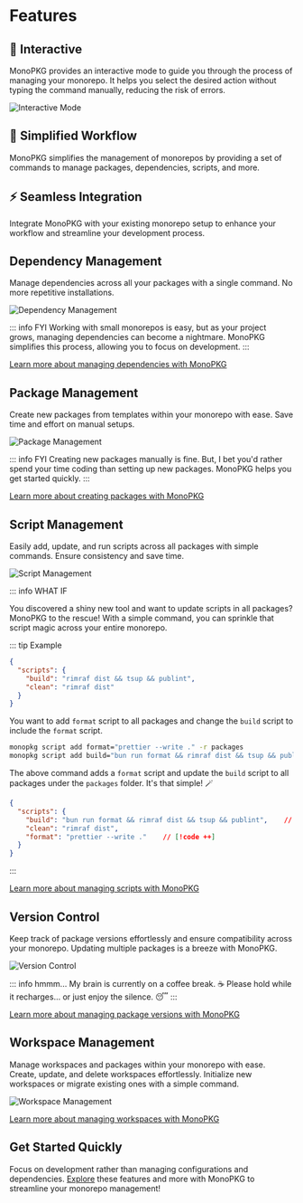 # Features

## 🤖 Interactive

MonoPKG provides an interactive mode to guide you through the process of managing your monorepo. It helps you select the
desired action without typing the command manually, reducing the risk of errors.

![Interactive Mode](/interactive.jpg)

## 🥷 Simplified Workflow

MonoPKG simplifies the management of monorepos by providing a set of commands to manage packages, dependencies, scripts,
and more.

## ⚡ Seamless Integration

Integrate MonoPKG with your existing monorepo setup to enhance your workflow and streamline your development process.

## Dependency Management

Manage dependencies across all your packages with a single command. No more repetitive installations.

![Dependency Management](/dependency.jpg)

::: info FYI
Working with small monorepos is easy, but as your project grows, managing dependencies can become a nightmare. MonoPKG
simplifies this process, allowing you to focus on development.
:::

[Learn more about managing dependencies with MonoPKG](../guides/add.md)

## Package Management

Create new packages from templates within your monorepo with ease. Save time and effort on manual setups.

![Package Management](/package.jpg)

::: info FYI
Creating new packages manually is fine. But, I bet you'd rather spend your time coding than setting up new packages.
MonoPKG helps you get started quickly.
:::

[Learn more about creating packages with MonoPKG](../guides/create.md)

## Script Management

Easily add, update, and run scripts across all packages with simple commands. Ensure consistency and save time.

![Script Management](/overview.jpg)

::: info WHAT IF

You discovered a shiny new tool and want to update scripts in all packages? MonoPKG to the rescue! With a simple
command, you can sprinkle that script magic across your entire monorepo.

::: tip Example

```json
{
  "scripts": {
    "build": "rimraf dist && tsup && publint",
    "clean": "rimraf dist"
  }
}
```

You want to add `format` script to all packages and change the `build` script to include the `format` script.

```sh
monopkg script add format="prettier --write ." -r packages
monopkg script add build="bun run format && rimraf dist && tsup && publint" -r packages
```

The above command adds a `format` script and update the `build` script to all packages under the `packages` folder. It's
that simple! 🪄

```json
{
  "scripts": {
    "build": "bun run format && rimraf dist && tsup && publint",    // [!code ++]
    "clean": "rimraf dist",
    "format": "prettier --write ."    // [!code ++]
  }
}
```

:::

[Learn more about managing scripts with MonoPKG](../guides/add-script.md)

## Version Control

Keep track of package versions effortlessly and ensure compatibility across your monorepo. Updating multiple packages is a breeze with MonoPKG.

![Version Control](/version.jpg)

::: info hmmm...
My brain is currently on a coffee break. ☕️ Please hold while it recharges... or just enjoy the silence. 😴
:::

[Learn more about managing package versions with MonoPKG](../guides/version.md)

## Workspace Management

Manage workspaces and packages within your monorepo with ease. Create, update, and delete workspaces effortlessly. Initialize new workspaces or migrate existing ones with a simple command.

![Workspace Management](/workspace.jpg)

[Learn more about managing workspaces with MonoPKG](../guides/add-space.md)

## Get Started Quickly

Focus on development rather than managing configurations and dependencies. [Explore](/guides/getting-started) these features and more with MonoPKG to streamline your monorepo management!
